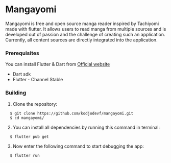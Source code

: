 # Mangayomi
Mangayomi is free and open source manga reader inspired by Tachiyomi made with flutter. It allows users to read manga from multiple sources and is developed out of passion and the challenge of creating such an application. Currently, all content sources are directly integrated into the application.

### Prerequisites

You can install Flutter & Dart from [Official website](https://docs.flutter.dev/get-started/install)

  - Dart sdk
  - Flutter - Channel Stable

### Building

1.  Clone the repository:

```
  $ git clone https://github.com/kodjodevf/mangayomi.git
  $ cd mangayomi/
```
2.  You can install all dependencies by running this command in terminal:

```
  $ flutter pub get
```

3.  Now enter the following command to start debugging the app:

```
  $ flutter run
```
